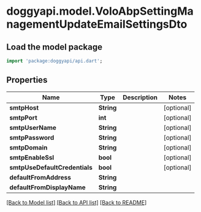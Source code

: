 # doggyapi.model.VoloAbpSettingManagementUpdateEmailSettingsDto

## Load the model package
```dart
import 'package:doggyapi/api.dart';
```

## Properties
Name | Type | Description | Notes
------------ | ------------- | ------------- | -------------
**smtpHost** | **String** |  | [optional] 
**smtpPort** | **int** |  | [optional] 
**smtpUserName** | **String** |  | [optional] 
**smtpPassword** | **String** |  | [optional] 
**smtpDomain** | **String** |  | [optional] 
**smtpEnableSsl** | **bool** |  | [optional] 
**smtpUseDefaultCredentials** | **bool** |  | [optional] 
**defaultFromAddress** | **String** |  | 
**defaultFromDisplayName** | **String** |  | 

[[Back to Model list]](../README.md#documentation-for-models) [[Back to API list]](../README.md#documentation-for-api-endpoints) [[Back to README]](../README.md)


